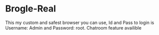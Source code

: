 # Brogle-Real
This my custom and safest browser you can use, Id and Pass to login is Username: Admin and Password: root. Chatroom feature availible
